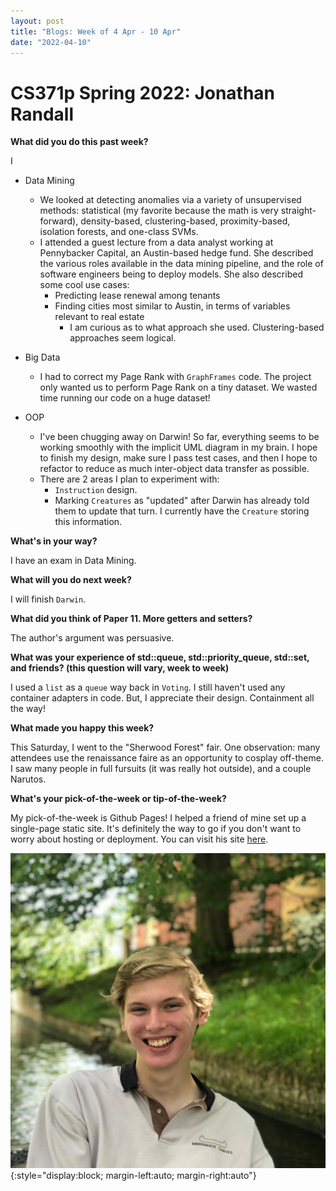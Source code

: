 ```yaml
---
layout: post
title: "Blogs: Week of 4 Apr - 10 Apr"
date: "2022-04-10"
---
```


# CS371p Spring 2022: Jonathan Randall

**What did you do this past week?** 

I 
- Data Mining
    - We looked at detecting anomalies via a variety of unsupervised methods: statistical (my favorite because the math is very straight-forward), density-based, clustering-based, proximity-based, isolation forests, and one-class SVMs.
    - I attended a guest lecture from a data analyst working at Pennybacker Capital, an Austin-based hedge fund. She described the various roles available in the data mining pipeline, and the role of software engineers being to deploy models. She also described some cool use cases:
        - Predicting lease renewal among tenants
        - Finding cities most similar to Austin, in terms of variables relevant to real estate
            - I am curious as to what approach she used. Clustering-based approaches seem logical.

- Big Data
    - I had to correct my Page Rank with `GraphFrames` code. The project only wanted us to perform Page Rank on a tiny dataset. We wasted time running our code on a huge dataset!

- OOP
    - I've been chugging away on Darwin! So far, everything seems to be working smoothly with the implicit UML diagram in my brain. I hope to finish my design, make sure I pass test cases, and then I hope to refactor to reduce as much inter-object data transfer as possible.
    - There are 2 areas I plan to experiment with:
        - `Instruction` design.
        - Marking `Creatures` as "updated" after Darwin has already told them to update that turn. I currently have the `Creature` storing this information.

**What's in your way?**

I have an exam in Data Mining.

**What will you do next week?**

I will finish `Darwin`.

**What did you think of Paper 11. More getters and setters?**

The author's argument was persuasive.

**What was your experience of std::queue, std::priority_queue, std::set, and friends? (this question will vary, week to week)**

I used a `list` as a `queue` way back in `Voting`. I still haven't used any container adapters in code. But, I appreciate their design. Containment all the way!

**What made you happy this week?**

This Saturday, I went to the "Sherwood Forest" fair. One observation: many attendees use the renaissance faire as an opportunity to cosplay off-theme. I saw many people in full fursuits (it was really hot outside), and a couple Narutos.

**What's your pick-of-the-week or tip-of-the-week?**

My pick-of-the-week is Github Pages! I helped a friend of mine set up a single-page static site. It's definitely the way to go if you don't want to worry about hosting or deployment. You can visit his site [here](https://momochallenge.me/).

![Headshot](/assets/jonathan.png){:style="display:block; margin-left:auto; margin-right:auto"}